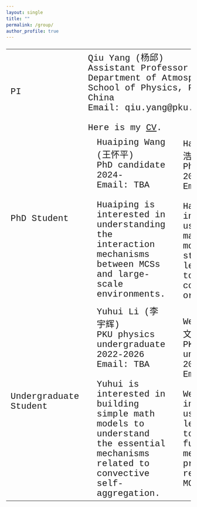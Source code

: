 ```yaml
---
layout: single
title: ""
permalink: /group/
author_profile: true
---
```


<font size="5" face="Courier New" >
<table>
  <tr>
    <td width="50">PI</td>
    <!--<td><img src="/images/QiuYang_zoom.jpg" alt="drawing" width="500"/></td> -->
    <td colspan="6">Qiu Yang (杨邱)<br>Assistant Professor<br>Department of Atmospheric and Oceanic Sciences<br>School of Physics, Peking University, Beijing, China<br>Email: qiu.yang@pku.edu.cn<br><br>Here is my <a href="https://qiuyang50.github.io/files/CV_Qiu_Yang.pdf">CV</a>.</td>
  </tr>
  <tr>
    <td width="50">PhD Student</td>
    <td><img src="/images/HuaipingWang_2024PhD.jpg" alt="drawing" width="500"/></td>
    <td width="350">Huaiping Wang (王怀平)<br>PhD candidate 2024-<br>Email: TBA <br><br>Huaiping is interested in understanding the interaction mechanisms between MCSs and large-scale environments.</td>
    <td><img src="/images/HaoboYang_2025PhD.jpg" alt="drawing" width="500"/></td>
    <td width="350">Haobo Yang (杨浩博)<br>PhD candidate 2025-<br>Email: TBA <br><br>Haobo is interested in using mathematical modeling and statistical learning tools to study convective organization.</td>
    <td><img src="/images/future_student.jpg" alt="drawing" width="500"/></td>
    <td width="350">We're looking for talented people like you to join our team! Feel free to email Qiu if you are interested.</td>
  </tr>
  <tr>
    <td width="50">Undergraduate Student</td>
    <td><img src="/images/YuhuiLi_2022Undergraduate.jpg" alt="drawing" width="500"/></td>
    <td width="350">Yuhui Li (李宇辉) <br>PKU physics undergraduate 2022-2026<br>Email: TBA <br><br>Yuhui is interested in building simple math models to understand the essential mechanisms related to convective self-aggregation.</td>
    <td><img src="/images/WencanZhu_2022Undergraduate.jpg" alt="drawing" width="500"/></td>
    <td width="350">Wencan Zhu (朱文灿)<br>PKU physics undergraduate 2022-2026<br>Email: TBA <br><br>Wencan is interested in using machine learning tools to explore the fundamental mechanisms and predictability related to MCSs.</td>
    <td><img src="/images/ZeyuTang_2022Undergraduate.jpg" alt="drawing" width="500"/></td>
    <td width="350">Zeyu Tang (唐泽宇)<br>PKU physics undergraduate 2022-2026<br>Email: TBA <br><br>Zeyu is interested in developing fundamental theories to explain essential features of MCSs.</td>
  </tr>
</table>
